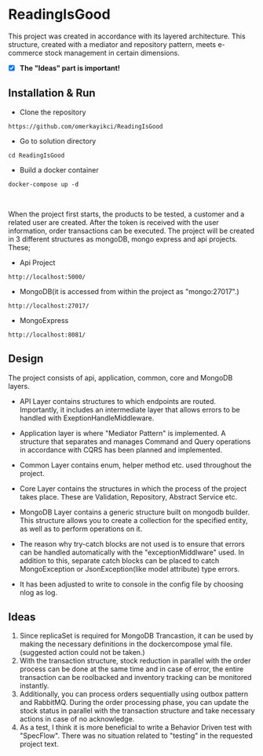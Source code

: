 # ReadingIsGood
This project was created in accordance with its layered architecture. This structure, created with a mediator and repository pattern, meets e-commerce stock management in certain dimensions.
- [x] **The "Ideas" part is important!**

## Installation & Run ##

- Clone the repository
```console
https://github.com/omerkayikci/ReadingIsGood
```

- Go to solution directory
```console
cd ReadingIsGood
```

- Build a docker container
```console
docker-compose up -d
```
<br/>

When the project first starts, the products to be tested, a customer and a related user are created. After the token is received with the user information, order transactions can be executed.
The project will be created in 3 different structures as mongoDB, mongo express and api projects. These;
- Api Project
```console
http://localhost:5000/ 
```
- MongoDB(it is accessed from within the project as "mongo:27017".)
```console
http://localhost:27017/ 
```
- MongoExpress 
```console
http://localhost:8081/ 
```

## Design ##
The project consists of api, application, common, core and MongoDB layers.
-  API Layer contains structures to which endpoints are routed. Importantly, it includes an intermediate layer that allows errors to be handled with ExeptionHandleMiddleware.
-  Application layer is where "Mediator Pattern" is implemented. A structure that separates and manages Command and Query operations in accordance with CQRS has been planned and implemented.
-  Common Layer contains enum, helper method etc. used throughout the project. 
-  Core Layer contains the structures in which the process of the project takes place. These are Validation, Repository, Abstract Service etc.
-  MongoDB Layer contains a generic structure built on mongodb builder. This structure allows you to create a collection for the specified entity, as well as to perform operations on it.

- The reason why try-catch blocks are not used is to ensure that errors can be handled automatically with the "exceptionMiddlware" used. In addition to this, separate catch blocks can be placed to catch MongoException or JsonException(like model attribute) type errors.

- It has been adjusted to write to console in the config file by choosing nlog as log.

## Ideas ##
1. Since replicaSet is required for MongoDB Trancastion, it can be used by making the necessary definitions in the dockercompose ymal file. (suggested action could not be taken.)
2. With the transaction structure, stock reduction in parallel with the order process can be done at the same time and in case of error, the entire transaction can be roolbacked and inventory tracking can be monitored instantly.
3. Additionally, you can process orders sequentially using outbox pattern and RabbitMQ. During the order processing phase, you can update the stock status in parallel with the transaction structure and take necessary actions in case of no acknowledge.
4. As a test, I think it is more beneficial to write a Behavior Driven test with "SpecFlow". There was no situation related to "testing" in the requested project text.
